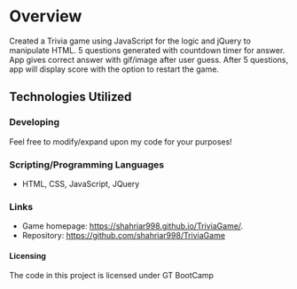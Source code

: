 
# Overview

Created a Trivia game using JavaScript for the logic and jQuery to manipulate HTML. 5 questions generated with countdown timer for answer.  App gives correct answer with gif/image after user guess.  After 5 questions, app will display score with the option to restart the game. 

## Technologies Utilized 

### Developing

Feel free to modify/expand upon my code for your purposes!


### Scripting/Programming Languages

* HTML, CSS, JavaScript, JQuery

### Links

- Game homepage: https://shahriar998.github.io/TriviaGame/.
- Repository: https://github.com/shahriar998/TriviaGame

#### Licensing

The code in this project is licensed under GT BootCamp 
